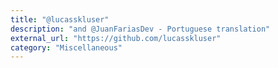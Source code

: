```yaml
---
title: "@lucasskluser"
description: "and @JuanFariasDev - Portuguese translation"
external_url: "https://github.com/lucasskluser"
category: "Miscellaneous"
---
```

